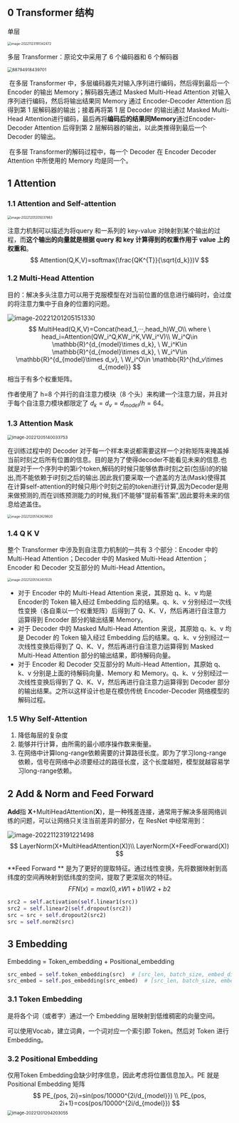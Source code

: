 ## 0 Transformer 结构

单层

<img src="note_images\image-20221123191342472.png" alt="image-20221123191342472" style="zoom:50%;" />



多层 Transformer：原论文中采用了 6 个编码器和 6 个解码器

<img src="note_images\88794918439701.png" alt="88794918439701" style="zoom:67%;" />

​    在多层 Transformer 中，多层编码器先对输入序列进行编码，然后得到最后一个 Encoder 的输出 Memory；解码器先通过 Masked Multi-Head Attention 对输入序列进行编码，然后将输出结果同 Memory 通过 Encoder-Decoder Attention 后得到第 1 层解码器的输出；接着再将第 1 层 Decoder 的输出通过 Masked Multi-Head Attention进行编码，最后再将**编码后的结果同Memory**通过Encoder-Decoder Attention 后得到第 2 层解码器的输出，以此类推得到最后一个 Decoder 的输出。

​    在多层 Transformer的解码过程中，每一个 Decoder 在 Encoder Decoder Attention 中所使用的 Memory 均是同一个。

## 1 Attention

### 1.1 Attention and Self-attention

<img src="note_images\image-20221201205037663.png" alt="image-20221201205037663" style="zoom:50%;" />

注意力机制可以描述为将query 和一系列的 key-value 对映射到某个输出的过程，而**这个输出的向量就是根据 query 和 key 计算得到的权重作用于 value 上的权重和**。
$$
Attention(Q,K,V)=softmax(\frac{QK^{T}}{\sqrt{d_k}})V
$$


### 1.2 Multi-Head Attention

目的：解决多头注意力可以用于克服模型在对当前位置的信息进行编码时，会过度的将注意力集中于自身的位置的问题。

![image-20221201205151330](note_images\image-20221201205151330.png)
$$
MultiHead(Q,K,V)=Concat(head_1,···,head_h)W_O\\
where \ head_i=Attention(QW_i^Q,KW_i^K,VW_i^V)\\
W_i^Q\in \mathbb{R}^{d_{model}\times d_k}, \ W_i^K\in \mathbb{R}^{d_{model}\times d_k}, \ W_i^V\in \mathbb{R}^{d_{model}\times d_v}, \ W_i^O\in \mathbb{R}^{hd_v\times d_{model}}
$$
相当于有多个权重矩阵。

作者使用了 h=8 个并行的自注意力模块（8 个头）来构建一个注意力层，并且对于每个自注意力模块都限定了 $d_k = d_v = d_{model} / h = 64$。

### 1.3 Attention Mask

<img src="note_images\image-20221205140033753.png" alt="image-20221205140033753" style="zoom: 67%;" />

在训练过程中的 Decoder 对于每一个样本来说都需要这样一个对称矩阵来掩盖掉当前时刻之后所有位置的信息。目的是为了使得decoder不能看见未来的信息.也就是对于一个序列中的第i个token,解码的时候只能够依靠i时刻之前(包括i)的的输出,而不能依赖于i时刻之后的输出.因此我们要采取一个遮盖的方法(Mask)使得其在计算self-attention的时候只用i个时刻之前的token进行计算,因为Decoder是用来做预测的,而在训练预测能力的时候,我们不能够"提前看答案",因此要将未来的信息给遮盖住。

<img src="note_images\image-20221205142629920.png" alt="image-20221205142629920" style="zoom:50%;" />



### 1.4 Q K V

整个 Transformer 中涉及到自注意力机制的一共有 3 个部分：Encoder 中的 Multi-Head Attention；Decoder 中的 Masked Multi-Head Attention；Encoder 和 Decoder 交互部分的 Multi-Head Attention。

<img src="note_images\image-20221205142451025.png" alt="image-20221205142451025" style="zoom:50%;" />

- 对于 Encoder 中的 Multi-Head Attention 来说，其原始 q、k、v 均是 Encoder的 Token 输入经过 Embedding 后的结果。q、k、v 分别经过一次线性变换（各自乘以一个权重矩阵）后得到了 Q、K、V，然后再进行自注意力运算得到 Encoder 部分的输出结果 Memory。
- 对于 Decoder 中的 Masked Multi-Head Attention 来说，其原始 q、k、v 均是 Decoder 的 Token 输入经过 Embedding 后的结果。q、k、v 分别经过一次线性变换后得到了 Q、K、V，然后再进行自注意力运算得到 Masked Multi-Head Attention 部分的输出结果，即待解码向量。
- 对于 Encoder 和 Decoder 交互部分的 Multi-Head Attention，其原始 q、k、v 分别是上面的待解码向量、Memory 和 Memory。q、k、v 分别经过一次线性变换后得到了 Q、K、V，然后再进行自注意力运算得到 Decoder 部分的输出结果。之所以这样设计也是在模仿传统 Encoder-Decoder 网络模型的解码过程。

### 1.5 Why Self-Attention

1. 降低每层的复杂度
2. 能够并行计算，由所需的最小顺序操作数来衡量。
3. 在网络中计算long-range依赖需要的计算路径长度。即为了学习long-range依赖，信号在网络中必须要经过的路径长度，这个长度越短，模型就越容易学习long-range依赖。

## 2 Add & Norm and Feed Forward

**Add**指 **X**+MultiHeadAttention(**X**)，是一种残差连接，通常用于解决多层网络训练的问题，可以让网络只关注当前差异的部分，在 ResNet 中经常用到：

![image-20221123191221498](C:\Users\lzl\AppData\Roaming\Typora\typora-user-images\image-20221123191221498.png)
$$
LayerNorm(X+MultiHeadAttention(X))\\
LayerNorm(X+FeedForward(X))
$$

**Feed Forward ** 是为了更好的提取特征。通过线性变换，先将数据映射到高纬度的空间再映射到低纬度的空间，提取了更深层次的特征。
$$
FFN(x) = max(0, xW1 + b1)W2 + b2
$$

```python
src2 = self.activation(self.linear1(src))
src2 = self.linear2(self.dropout(src2))
src = src + self.dropout2(src2)
src = self.norm2(src)
```



## 3 Embedding

Embedding = Token_embedding + Positional_embedding

```python
src_embed = self.token_embedding(src)  # [src_len, batch_size, embed_dim]
src_embed = self.pos_embedding(src_embed)  # [src_len, batch_size, embed_dim]
```



### 3.1 Token Embedding

是将各个词（或者字）通过一个 Embedding 层映射到低维稠密的向量空间。

可以使用Vocab，建立词典，一个词对应一个索引即 Token。然后对 Token 进行 Embedding。



### 3.2 Positional Embedding

仅用Token Embedding会缺少时序信息，因此考虑将位置信息加入。PE 就是 Positional Embedding 矩阵
$$
PE_{pos, 2i}=sin(pos/10000^{2i/d_{model}}) \\
PE_{pos, 2i+1}=cos(pos/10000^{2i/d_{model}})
$$
<img src="note_images\image-20221201204203055.png" alt="image-20221201204203055" style="zoom:67%;" />





